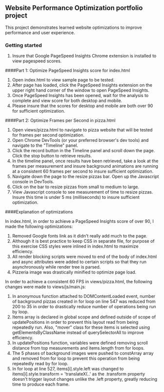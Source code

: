 ## Website Performance Optimization portfolio project
This project demonstrates learned website optimizations to improve performance and user experience.


### Getting started
  1. Insure that Google PageSpeed Insights Chrome extension is installed to view pagespeed scores.

####Part 1: Optimize PageSpeed Insights score for index.html
  1. Open index.html to view sample page to be tested.
  2. After page has loaded, click the PageSpeed Insights extension on the upper right hand corner of the window to open PageSpeed Insights.
  3. Once PageSpeed Insights has been opened, wait for the analysis to complete and view score for both desktop and mobile.
  4. Please insure that the scores for desktop and mobile are both over 90 for sufficient optimization.

####Part 2: Optimize Frames per Second in pizza.html
  1. Open views/pizza.html to navigate to pizza website that will be tested for frames per second optimization.
  2. Open Chrome DevTools (or your preferred browser's dev tools) and navigate to the "Timeline" panel.
  3. Click the record button in the Timeline panel and scroll down the page. Click the stop button to retrieve results.
  4. In the timeline panel, once results have been retrieved, take a look at the frames per measurement and insure background animations are running at a consistent 60 frames per second to insure sufficient optimization.
  5. Navigate down the page to the resize pizzas bar. Open up the Javascript console in DevTools.
  6. Click on the bar to resize pizzas from small to medium to large.
  7. View Javascript console to see measurement of time to resize pizzas. Insure this time is under 5 ms (milliseconds) to insure sufficient optimization.

####Explanation of optimizations

In index.html, in order to achieve a PageSpeed Insights score of over 90, I made the following optimizations:
  1. Removed Google fonts link as it didn't really add much to the page.
  2. Although it is best practice to keep CSS in separate file, for purpose of this exercise CSS styles were inlined in index.html to maximize efficiency.
  3. All render blocking scripts were moved to end of the body of index.html and async attributes were added to certain scripts so that they run asynchronously while render tree is parsed.
  4. Pizzeria image was drastically minified to optimize page load.

In order to achieve a consistent 60 FPS in views/pizza.html, the following changes were made to views/js/main.js:
  1. In anonymous function attached to DOMContentLoaded event, number of background pizzas created in for loop on line 547 was reduced from 200 to 35 in order to drastically reduce number of operations being run by loop.
  2. Items array is declared in global scope and defined outside of scope of updatePositions in order to prevent this layout read from being repeatedly run. Also, "mover" class for these items is selected using getElementsByClassName instead of querySelectorAll to improve efficiency.
  3. In updatePositions function, variables were defined removing scroll distance from top measurements and items.length from for loops.
  4. The 5 phases of background images were pushed to constArray array and removed from for loop to prevent this operation from being repeatedly read by for loop.
  5. In for loop at line 527, items[i].style.left was changed to items[i].style.transform = 'translateX(..' as the .transform property doesn't trigger layout changes unlike the .left property, greatly reducing time to produce each frame.
